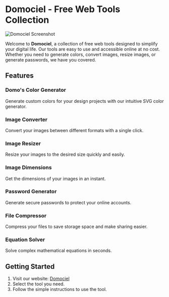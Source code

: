 # Domociel - Free Web Tools Collection

![Domociel Screenshot](https://cielgames.xyz/static/domociel%20exemple.PNG)

Welcome to **Domociel**, a collection of free web tools designed to simplify your digital life. Our tools are easy to use and accessible online at no cost. Whether you need to generate colors, convert images, resize images, or generate passwords, we have you covered.

## Features

### Domo's Color Generator
Generate custom colors for your design projects with our intuitive SVG color generator.

### Image Converter
Convert your images between different formats with a single click.

### Image Resizer
Resize your images to the desired size quickly and easily.

### Image Dimensions
Get the dimensions of your images in an instant.

### Password Generator
Generate secure passwords to protect your online accounts.

### File Compressor
Compress your files to save storage space and make sharing easier.

### Equation Solver
Solve complex mathematical equations in seconds.

## Getting Started

1. Visit our website: [Domociel](https://cielgames.xyz/)
2. Select the tool you need.
3. Follow the simple instructions to use the tool.

